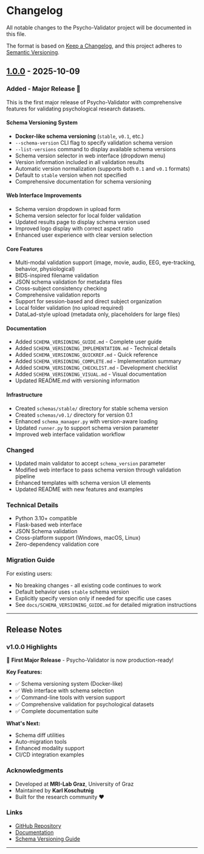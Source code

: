 # Changelog

All notable changes to the Psycho-Validator project will be documented in this file.

The format is based on [Keep a Changelog](https://keepachangelog.com/en/1.0.0/),
and this project adheres to [Semantic Versioning](https://semver.org/spec/v2.0.0.html).

## [1.0.0] - 2025-10-09

### Added - Major Release 🎉

This is the first major release of Psycho-Validator with comprehensive features for validating psychological research datasets.

#### Schema Versioning System
- **Docker-like schema versioning** (`stable`, `v0.1`, etc.)
- `--schema-version` CLI flag to specify validation schema version
- `--list-versions` command to display available schema versions
- Schema version selector in web interface (dropdown menu)
- Version information included in all validation results
- Automatic version normalization (supports both `0.1` and `v0.1` formats)
- Default to `stable` version when not specified
- Comprehensive documentation for schema versioning

#### Web Interface Improvements
- Schema version dropdown in upload form
- Schema version selector for local folder validation
- Updated results page to display schema version used
- Improved logo display with correct aspect ratio
- Enhanced user experience with clear version selection

#### Core Features
- Multi-modal validation support (image, movie, audio, EEG, eye-tracking, behavior, physiological)
- BIDS-inspired filename validation
- JSON schema validation for metadata files
- Cross-subject consistency checking
- Comprehensive validation reports
- Support for session-based and direct subject organization
- Local folder validation (no upload required)
- DataLad-style upload (metadata only, placeholders for large files)

#### Documentation
- Added `SCHEMA_VERSIONING_GUIDE.md` - Complete user guide
- Added `SCHEMA_VERSIONING_IMPLEMENTATION.md` - Technical details
- Added `SCHEMA_VERSIONING_QUICKREF.md` - Quick reference
- Added `SCHEMA_VERSIONING_COMPLETE.md` - Implementation summary
- Added `SCHEMA_VERSIONING_CHECKLIST.md` - Development checklist
- Added `SCHEMA_VERSIONING_VISUAL.md` - Visual documentation
- Updated README.md with versioning information

#### Infrastructure
- Created `schemas/stable/` directory for stable schema version
- Created `schemas/v0.1/` directory for version 0.1
- Enhanced `schema_manager.py` with version-aware loading
- Updated `runner.py` to support schema version parameter
- Improved web interface validation workflow

### Changed
- Updated main validator to accept `schema_version` parameter
- Modified web interface to pass schema version through validation pipeline
- Enhanced templates with schema version UI elements
- Updated README with new features and examples

### Technical Details
- Python 3.10+ compatible
- Flask-based web interface
- JSON Schema validation
- Cross-platform support (Windows, macOS, Linux)
- Zero-dependency validation core

### Migration Guide
For existing users:
- No breaking changes - all existing code continues to work
- Default behavior uses `stable` schema version
- Explicitly specify version only if needed for specific use cases
- See `docs/SCHEMA_VERSIONING_GUIDE.md` for detailed migration instructions

---

## Release Notes

### v1.0.0 Highlights

🎉 **First Major Release** - Psycho-Validator is now production-ready!

**Key Features:**
- ✅ Schema versioning system (Docker-like)
- ✅ Web interface with schema selection
- ✅ Command-line tools with version support
- ✅ Comprehensive validation for psychological datasets
- ✅ Complete documentation suite

**What's Next:**
- Schema diff utilities
- Auto-migration tools
- Enhanced modality support
- CI/CD integration examples

### Acknowledgments
- Developed at **MRI-Lab Graz**, University of Graz
- Maintained by **Karl Koschutnig**
- Built for the research community ❤️

### Links
- [GitHub Repository](https://github.com/MRI-Lab-Graz/psycho-validator)
- [Documentation](docs/)
- [Schema Versioning Guide](docs/SCHEMA_VERSIONING_GUIDE.md)

---

[1.0.0]: https://github.com/MRI-Lab-Graz/psycho-validator/releases/tag/v1.0.0
